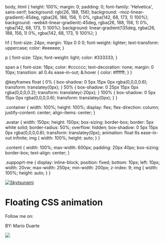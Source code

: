 <styles>
body,
html {
	height: 100%;
	margin: 0;
	padding: 0;
	font-family: 'Helvetica', sans-serif;
	background: rgb(26, 188, 156);
	background: -moz-linear-gradient(-45deg, rgba(26, 188, 156, 1) 0%, rgba(142, 68, 173, 1) 100%);
	background: -webkit-linear-gradient(-45deg, rgba(26, 188, 156, 1) 0%, rgba(142, 68, 173, 1) 100%);
	background: linear-gradient(135deg, rgba(26, 188, 156, 1) 0%, rgba(142, 68, 173, 1) 100%);
}

h1 {
	font-size: 24px;
	margin: 10px 0 0 0;
	font-weight: lighter;
	text-transform: uppercase;
	color: #eeeeee;
}

p {
	font-size: 12px;
	font-weight: light;
	color: #333333;
}

span a {
	font-size: 18px;
	color: #cccccc;
	text-decoration: none;
	margin: 0 10px;
	transition: all 0.4s ease-in-out;
	&:hover {
		color: #ffffff;
	}
}

@keyframes float {
	0% {
		box-shadow: 0 5px 15px 0px rgba(0,0,0,0.6);
		transform: translatey(0px);
	}
	50% {
		box-shadow: 0 25px 15px 0px rgba(0,0,0,0.2);
		transform: translatey(-20px);
	}
	100% {
		box-shadow: 0 5px 15px 0px rgba(0,0,0,0.6);
		transform: translatey(0px);
	}
}

.container {
	width: 100%;
	height: 100%;
	display: flex;
	flex-direction: column;
	justify-content: center;
	align-items: center;
}

.avatar {
	width: 150px;
	height: 150px;
	box-sizing: border-box;
	border: 5px white solid;
	border-radius: 50%;
	overflow: hidden;
	box-shadow: 0 5px 15px 0px rgba(0,0,0,0.6);
	transform: translatey(0px);
	animation: float 6s ease-in-out infinite;
	img { width: 100%; height: auto; }
}

.content {
	width: 100%;
	max-width: 600px;
	padding: 20px 40px;
	box-sizing: border-box;
	text-align: center;
}

.suppoprt-me {
	display: inline-block;
	position: fixed;
	bottom: 10px;
	left: 10px;
	width: 20vw;
	max-width: 250px;
	min-width: 200px;
	z-index: 9;
	img {
		width: 100%;
		height: auto;
	}
}
</styles>

<div class="container">
	<div class="avatar">
		<a href="https://codepen.io/MarioDesigns/">
			<img src="https://s3-us-west-2.amazonaws.com/s.cdpn.io/751678/skytsunami.png" alt="Skytsunami" />
		</a>
	</div>
	<div class="content">
		<h1>Floating CSS animation</h1>
		<p>Follow me on:</p>
		<p>
			<span><a href="https://twitter.com/MDesignsuk" target="_blank"><i class="fa fa-twitter"></i></a></span>
			<span><a href="https://github.com/Mario-Duarte/" target="_blank"><i class="fa fa-github"></i></a></span>
			<span><a href="https://bitbucket.org/Mario_Duarte/" target="_blank"><i class="fa fa-bitbucket"></i></a></span>
			<span><a href="https://codepen.io/MarioDesigns/" target="_blank"><i class="fa fa-codepen"></i></a></span>
		</p>
		<p>BY: Mario Duarte</p>
	</div>
</div>

<a class="suppoprt-me" href="https://www.buymeacoffee.com/marioduarte" target="_blank"><img src="https://img.buymeacoffee.com/button-api/?text=Buy me a Coffee&nbsp&emoji=&slug=marioduarte&button_colour=FF5F5F&font_colour=ffffff&font_family=Cookie&outline_colour=000000&coffee_colour=FFDD00"></a>
